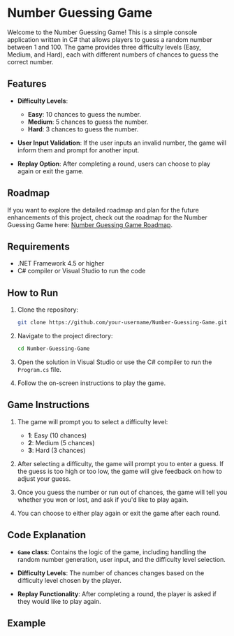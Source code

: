 # Number Guessing Game

Welcome to the Number Guessing Game! This is a simple console application written in C# that allows players to guess a random number between 1 and 100. The game provides three difficulty levels (Easy, Medium, and Hard), each with different numbers of chances to guess the correct number.

## Features

- **Difficulty Levels**: 
  - **Easy**: 10 chances to guess the number.
  - **Medium**: 5 chances to guess the number.
  - **Hard**: 3 chances to guess the number.
  
- **User Input Validation**: If the user inputs an invalid number, the game will inform them and prompt for another input.
  
- **Replay Option**: After completing a round, users can choose to play again or exit the game.

## Roadmap

If you want to explore the detailed roadmap and plan for the future enhancements of this project, check out the roadmap for the Number Guessing Game here: [Number Guessing Game Roadmap](https://roadmap.sh/projects/number-guessing-game).

## Requirements

- .NET Framework 4.5 or higher
- C# compiler or Visual Studio to run the code

## How to Run

1. Clone the repository:
    ```bash
    git clone https://github.com/your-username/Number-Guessing-Game.git
    ```

2. Navigate to the project directory:
    ```bash
    cd Number-Guessing-Game
    ```

3. Open the solution in Visual Studio or use the C# compiler to run the `Program.cs` file.

4. Follow the on-screen instructions to play the game.

## Game Instructions

1. The game will prompt you to select a difficulty level:
    - **1**: Easy (10 chances)
    - **2**: Medium (5 chances)
    - **3**: Hard (3 chances)

2. After selecting a difficulty, the game will prompt you to enter a guess. If the guess is too high or too low, the game will give feedback on how to adjust your guess.

3. Once you guess the number or run out of chances, the game will tell you whether you won or lost, and ask if you'd like to play again.

4. You can choose to either play again or exit the game after each round.

## Code Explanation

- **`Game` class**: Contains the logic of the game, including handling the random number generation, user input, and the difficulty level selection.
  
- **Difficulty Levels**: The number of chances changes based on the difficulty level chosen by the player.
  
- **Replay Functionality**: After completing a round, the player is asked if they would like to play again.

## Example

